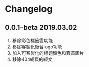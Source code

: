 # Changelog


## 0.0.1-beta  2019.03.02
1. 移除彩色標籤雲功能
2. 移除客製化後台logo功能
3. 加入可客製化的標題顏色和頁首圖片
4. 移除404網頁的經文
